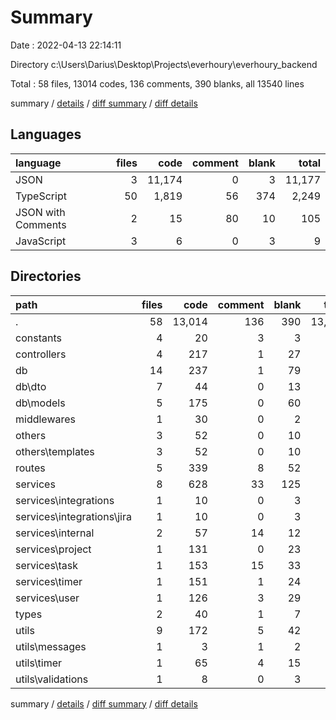 # Summary

Date : 2022-04-13 22:14:11

Directory c:\Users\Darius\Desktop\Projects\everhoury\everhoury_backend

Total : 58 files,  13014 codes, 136 comments, 390 blanks, all 13540 lines

summary / [details](details.md) / [diff summary](diff.md) / [diff details](diff-details.md)

## Languages
| language | files | code | comment | blank | total |
| :--- | ---: | ---: | ---: | ---: | ---: |
| JSON | 3 | 11,174 | 0 | 3 | 11,177 |
| TypeScript | 50 | 1,819 | 56 | 374 | 2,249 |
| JSON with Comments | 2 | 15 | 80 | 10 | 105 |
| JavaScript | 3 | 6 | 0 | 3 | 9 |

## Directories
| path | files | code | comment | blank | total |
| :--- | ---: | ---: | ---: | ---: | ---: |
| . | 58 | 13,014 | 136 | 390 | 13,540 |
| constants | 4 | 20 | 3 | 3 | 26 |
| controllers | 4 | 217 | 1 | 27 | 245 |
| db | 14 | 237 | 1 | 79 | 317 |
| db\dto | 7 | 44 | 0 | 13 | 57 |
| db\models | 5 | 175 | 0 | 60 | 235 |
| middlewares | 1 | 30 | 0 | 2 | 32 |
| others | 3 | 52 | 0 | 10 | 62 |
| others\templates | 3 | 52 | 0 | 10 | 62 |
| routes | 5 | 339 | 8 | 52 | 399 |
| services | 8 | 628 | 33 | 125 | 786 |
| services\integrations | 1 | 10 | 0 | 3 | 13 |
| services\integrations\jira | 1 | 10 | 0 | 3 | 13 |
| services\internal | 2 | 57 | 14 | 12 | 83 |
| services\project | 1 | 131 | 0 | 23 | 154 |
| services\task | 1 | 153 | 15 | 33 | 201 |
| services\timer | 1 | 151 | 1 | 24 | 176 |
| services\user | 1 | 126 | 3 | 29 | 158 |
| types | 2 | 40 | 1 | 7 | 48 |
| utils | 9 | 172 | 5 | 42 | 219 |
| utils\messages | 1 | 3 | 1 | 2 | 6 |
| utils\timer | 1 | 65 | 4 | 15 | 84 |
| utils\validations | 1 | 8 | 0 | 3 | 11 |

summary / [details](details.md) / [diff summary](diff.md) / [diff details](diff-details.md)